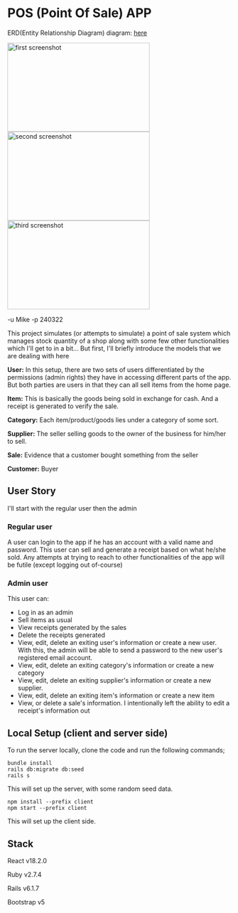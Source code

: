 # POS (Point Of Sale) APP
<!-- Deployed link: <a href='https://pos-project-rails.herokuapp.com/'>here</a> -->

ERD(Entity Relationship Diagram) diagram: <a href='https://drawsql.app/teams/admissions/diagrams/point-of-sale'>here</a>

<img src='./public/screenshot1.png' width='320px' height='200' alt='first screenshot'/>
<img src='./public/screenshot2.png' width='320px' height='200' alt='second screenshot'/>
<img src='./public/screenshot3.png' width='320px' height='200' alt='third screenshot'/>

-u Mike -p 240322

This project simulates (or attempts to simulate) a point of sale system which manages stock quantity of a shop along with some few other functionalities which I'll get to in a bit... But first, I'll briefly introduce the models that we are dealing with here

<strong>User:</strong> In this setup, there are two sets of users differentiated by the permissions (admin rights) they have in accessing different parts of the app. But both parties are users in that they can all sell items from the home page.

<strong>Item:</strong> This is basically the goods being sold in exchange for cash. And a receipt is generated to verify the sale.

<strong>Category:</strong> Each item/product/goods lies under a category of some sort.

<strong>Supplier:</strong> The seller selling goods to the owner of the business for him/her to sell.

<strong>Sale:</strong> Evidence that a customer bought something from the seller

<strong>Customer:</strong> Buyer

## User Story
I'll start with the regular user then the admin

### Regular user
A user can login to the app if he has an account with a valid name and password.
This user can sell and generate a receipt based on what he/she sold.
Any attempts at trying to reach to other functionalities of the app will be futile (except logging out of-course)

### Admin user
This user can:
* Log in as an admin
* Sell items as usual
* View receipts generated by the sales
* Delete the receipts generated
* View, edit, delete an exiting user's information or create a new user. With this, the admin will be able to send a password to the new user's registered email account.
* View, edit, delete an exiting category's information or create a new category
* View, edit, delete an exiting supplier's information or create a new supplier.
* View, edit, delete an exiting item's information or create a new item
* View, or delete a sale's information. I intentionally left the ability to edit a receipt's information out
### 

## Local Setup (client and server side)
To run the server locally, clone the code and run the following commands;
```
bundle install
rails db:migrate db:seed
rails s
```
This will set up the server, with some random seed data.

```
npm install --prefix client
npm start --prefix client
```
This will set up the client side.

## Stack
React v18.2.0

Ruby v2.7.4

Rails v6.1.7

Bootstrap v5
